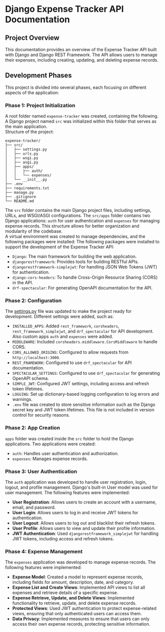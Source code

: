 # Django Expense Tracker API Documentation

## Project Overview
This documentation provides an overview of the Expense Tracker API built with Django and Django REST Framework.
The API allows users to manage their expenses, including creating, updating, and deleting expense records.

## Development Phases
This project is divided into several phases, each focusing on different aspects of the application:

### Phase 1: Project Initialization
A root folder named `expense-tracker` was created, containing the following. A Django project named `src` was initialized within this folder that serves as the main application.
<br/>
Structure of the project:
```
expense-tracker/
├── src/
│   ├── settings.py
│   ├── urls.py
│   ├── wsgi.py
│   ├── asgi.py
│   ├── apps/
│   │   ├── auth/
│   │   └── expenses/
│   └── __init__.py
├── .env
├── requirements.txt
├── manage.py
├── .gitignore
└── README.md

```
The `src` folder contains the main Django project files, including settings, URLs, and WSGI/ASGI configurations. The `src/apps` folder contains two Django applications: `auth` for user authentication and `expenses` for managing expense records. This structure allows for better organization and modularity of the codebase.
<br>
A virtual environment was created to manage dependencies, and the following packages were installed:
The following packages were installed to support the development of the Expense Tracker API:
- `Django`: The main framework for building the web application.
- `djangorestframework`: Provides tools for building RESTful APIs.
- `djangorestframework-simplejwt`: For handling JSON Web Tokens (JWT) for authentication.
- `django-cors-headers`: To handle Cross-Origin Resource Sharing (CORS) in the API.
- `drf-spectacular`: For generating OpenAPI documentation for the API.

### Phase 2: Configuration
The [settings.py](src/settings.py) file was updated to make the project ready for development. Different settings were added, such as:
- `INSTALLED_APPS`: Added `rest_framework`, `corsheaders`, `rest_framework_simplejwt`, and `drf_spectacular` for API development. Also custom apps `auth` and `expenses` were added.
- `MIDDLEWARE`: Included `corsheaders.middleware.CorsMiddleware` to handle CORS.
- `CORS_ALLOWED_ORIGINS`: Configured to allow requests from `http://localhost:3000`.
- `REST_FRAMEWORK`: Configured to use `drf_spectacular` for API documentation.
- `SPECTACULAR_SETTINGS`: Configured to use `drf_spectacular` for generating OpenAPI schema.
- `SIMPLE_JWT`: Configured JWT settings, including access and refresh token lifetimes.
- `LOGGING`: Set up dictionary-based logging configuration to log errors and warnings.
- `.env` file was created to store sensitive information such as the Django secret key and JWT token lifetimes. This file is not included in version control for security reasons.

### Phase 2: App Creation
`apps` folder was created inside the `src` folder to hold the Django applications. Two applications were created:
- `auth`: Handles user authentication and authorization.
- `expenses`: Manages expense records.

### Phase 3: User Authentication
The `auth` application was developed to handle user registration, login, logout, and profile management. Django's built-in User model was used for user management. The following features were implemented:
- **User Registration**: Allows users to create an account with a username, email, and password.
- **User Login**: Allows users to log in and receive JWT tokens for authentication.
- **User Logout**: Allows users to log out and blacklist their refresh tokens.
- **User Profile**: Allows users to view and update their profile information.
- **JWT Authentication**: Used `djangorestframework_simplejwt` for handling JWT tokens, including access and refresh tokens.

### Phase 4: Expense Management
The `expenses` application was developed to manage expense records. The following features were implemented:
- **Expense Model**: Created a model to represent expense records, including fields for amount, description, date, and category.
- **Expense List and Create Views**: Implemented API views to list all expenses and retrieve details of a specific expense.
- **Expense Retrieve, Update, and Delete Views**: Implemented functionality to retrieve, update, and delete expense records.
- **Protected Views**: Used JWT authentication to protect expense-related views, ensuring that only authenticated users can access them.
- **Data Privacy**: Implemented measures to ensure that users can only access their own expense records, protecting sensitive information.